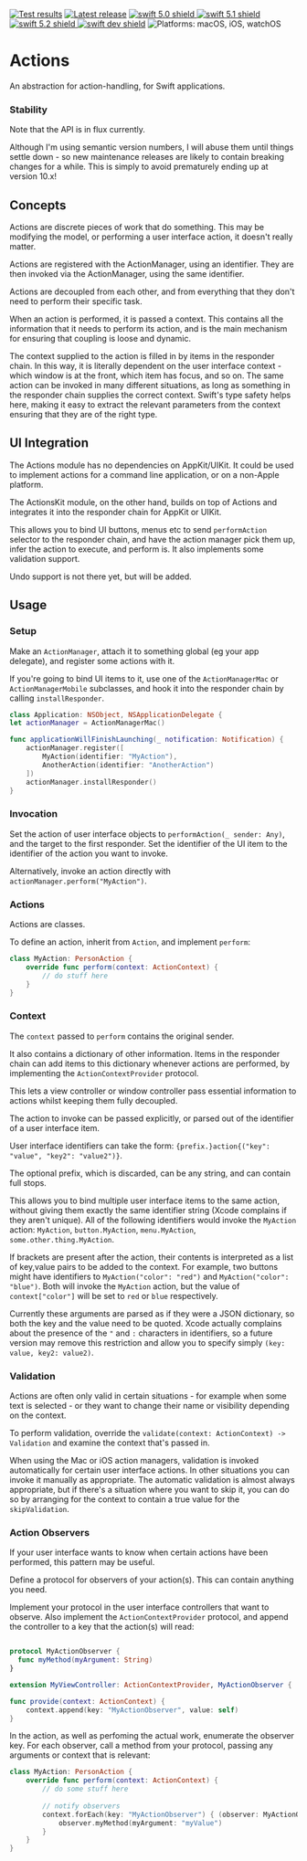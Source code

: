 [comment]: <> (Header Generated by ActionStatus 1.0 - 213)

[![Test results][tests shield]][actions] [![Latest release][release shield]][releases] [![swift 5.0 shield] ![swift 5.1 shield] ![swift 5.2 shield] ![swift dev shield]][swift] ![Platforms: macOS, iOS, watchOS][platforms shield]

[release shield]: https://img.shields.io/github/v/release/elegantchaos/Actions
[platforms shield]: https://img.shields.io/badge/platforms-macOS_iOS_watchOS-lightgrey.svg?style=flat "macOS, iOS, watchOS"
[tests shield]: https://github.com/elegantchaos/Actions/workflows/Tests/badge.svg
[swift 5.0 shield]: https://img.shields.io/badge/swift-5.0-F05138.svg "Swift 5.0"
[swift 5.1 shield]: https://img.shields.io/badge/swift-5.1-F05138.svg "Swift 5.1"
[swift 5.2 shield]: https://img.shields.io/badge/swift-5.2-F05138.svg "Swift 5.2"
[swift dev shield]: https://img.shields.io/badge/swift-dev-F05138.svg "Swift dev"

[swift]: https://swift.org
[releases]: https://github.com/elegantchaos/Actions/releases
[actions]: https://github.com/elegantchaos/Actions/actions

[comment]: <> (End of ActionStatus Header)

# Actions

An abstraction for action-handling, for Swift applications.

### Stability

Note that the API is in flux currently. 

Although I'm using semantic version numbers, I will abuse them until things settle down - so new maintenance releases are likely to contain breaking changes for a while. This is simply to avoid prematurely ending up at version 10.x!

## Concepts

Actions are discrete pieces of work that do something. This may be modifying the model, or performing a user interface action, it doesn't really matter.

Actions are registered with the ActionManager, using an identifier. They are then invoked via the ActionManager, using the same identifier.

Actions are decoupled from each other, and from everything that they don't need to perform their specific task.

When an action is performed, it is passed a context. This contains all the information that it needs to perform its action, and is the main mechanism for ensuring that coupling is loose and dynamic.

The context supplied to the action is filled in by items in the responder chain. In this way, it is literally dependent on the user interface context - which window is at the front, which item has focus, and so on. The same action can be invoked in many different situations, as long as something in the responder chain supplies the correct context. Swift's type safety helps here, making it easy to extract the relevant parameters from the context ensuring that they are of the right type. 

## UI Integration

The Actions module has no dependencies on AppKit/UIKit. It could be used to implement actions for a command line application, or on a non-Apple platform.

The ActionsKit module, on the other hand, builds on top of Actions and integrates it into the responder chain for AppKit or UIKit.

This allows you to bind UI buttons, menus etc to send `performAction` selector to the responder chain, and have the action manager pick them up, infer the action to execute, and perform is. It also implements some validation support.

Undo support is not there yet, but will be added.

## Usage

### Setup

Make an `ActionManager`, attach it to something global (eg your app delegate), and register some actions with it.

If you're going to bind UI items to it, use one of the `ActionManagerMac` or `ActionManagerMobile` subclasses, and hook it into the responder chain by calling `installResponder`.

```swift
class Application: NSObject, NSApplicationDelegate {
let actionManager = ActionManagerMac()

func applicationWillFinishLaunching(_ notification: Notification) {
    actionManager.register([
        MyAction(identifier: "MyAction"),
        AnotherAction(identifier: "AnotherAction")
    ])
    actionManager.installResponder()
}
```

### Invocation

Set the action of user interface objects to `performAction(_ sender: Any)`, and the target to the first responder. Set the identifier of the UI item to the identifier of the action you want to invoke.

Alternatively, invoke an action directly with `actionManager.perform("MyAction")`.

### Actions

Actions are classes.

To define an action, inherit from `Action`, and implement `perform`:

```swift
class MyAction: PersonAction {
    override func perform(context: ActionContext) {
        // do stuff here
    }
}
```

### Context

The `context` passed to `perform` contains the original sender.

It also contains a dictionary of other information. Items in the responder chain can add items to this dictionary whenever actions are performed, by implementing the `ActionContextProvider` protocol. 

This lets a view controller or window controller pass essential information to actions whilst keeping them fully decoupled.

The action to invoke can be passed explicitly, or parsed out of the identifier of a user interface item.

User interface identifiers can take the form: `{prefix.}action{("key": "value", "key2": "value2")}`.

The optional prefix, which is discarded, can be any string, and can contain full stops.

This allows you to bind multiple user interface items to the same action, without giving them exactly the same identifier string (Xcode complains if they aren't unique). All of the following identifiers would invoke the `MyAction` action: `MyAction`, `button.MyAction`, `menu.MyAction`, `some.other.thing.MyAction`. 

If brackets are present after the action, their contents is interpreted as a list of key,value pairs to be added to the context. For example, two buttons might have identifiers to `MyAction("color": "red")` and `MyAction("color": "blue")`. Both will invoke the `MyAction` action, but the value of `context["color"]` will be set to `red` or `blue` respectively.

Currently these arguments are parsed as if they were a JSON dictionary, so both the key and the value need to be quoted. Xcode actually complains about the presence of the `"`  and `:` characters in identifiers, so a future version may remove this restriction and allow you to specify simply `(key: value, key2: value2)`.


### Validation

Actions are often only valid in certain situations - for example when some text is selected - or they want to change
their name or visibility depending on the context.

To perform validation, override the `validate(context: ActionContext) -> Validation` and examine the context that's passed in.

When using the Mac or iOS action managers, validation is invoked automatically for certain user interface actions. In other situations you can invoke it manually as appropriate.  The automatic validation is almost always appropriate, but if there's a situation where you want to skip it, you can do so by arranging for the context to contain a true value for the `skipValidation`.

### Action Observers

If your user interface wants to know when certain actions have been performed, this pattern may be useful.

Define a protocol for observers of your action(s). This can contain anything you need.

Implement your protocol in the user interface controllers that want to observe. Also implement the `ActionContextProvider` protocol, and append the controller to a key that the action(s) will read:

```swift

protocol MyActionObserver {
  func myMethod(myArgument: String)
}

extension MyViewController: ActionContextProvider, MyActionObserver {

func provide(context: ActionContext) {
    context.append(key: "MyActionObserver", value: self)
}
```

In the action, as well as perfoming the actual work, enumerate the observer key. For each observer, call a method from your protocol, passing any arguments or context that is relevant:

```swift
class MyAction: PersonAction {
    override func perform(context: ActionContext) {
        // do some stuff here
        
        // notify observers
        context.forEach(key: "MyActionObserver") { (observer: MyActionObserver) in
            observer.myMethod(myArgument: "myValue")
        }
    }
}
```

